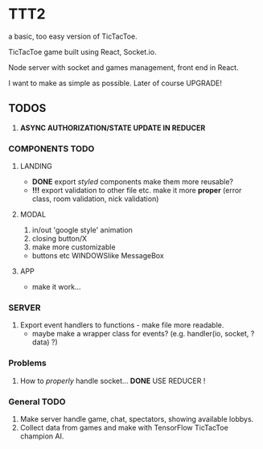 # TTT2

a basic, too easy version of TicTacToe.

TicTacToe game built using React, Socket.io.

Node server with socket and games management, front end in React.

I want to make as simple as possible.
Later of course UPGRADE!

## TODOS

1. **ASYNC AUTHORIZATION/STATE UPDATE IN REDUCER**

### COMPONENTS TODO

1. LANDING
   * **DONE** export *styled* components make them more reusable?
   * **!!!** export validation to other file etc. make it more **proper** (error class, room validation, nick validation)
2. MODAL
   1. in/out 'google style' animation
   2. closing button/X
   3. make more customizable
     * buttons etc WINDOWSlike MessageBox

3. APP
   * make it work...

### SERVER

1. Export event handlers to functions - make file more readable.
   * maybe make a wrapper class for events? (e.g. handler(io, socket, ?data) ?)

### Problems

1. How to *properly* handle socket... **DONE** USE REDUCER !

### General TODO

1. Make server handle game, chat, spectators, showing available lobbys.
2. Collect data from games and make with TensorFlow TicTacToe champion AI.
